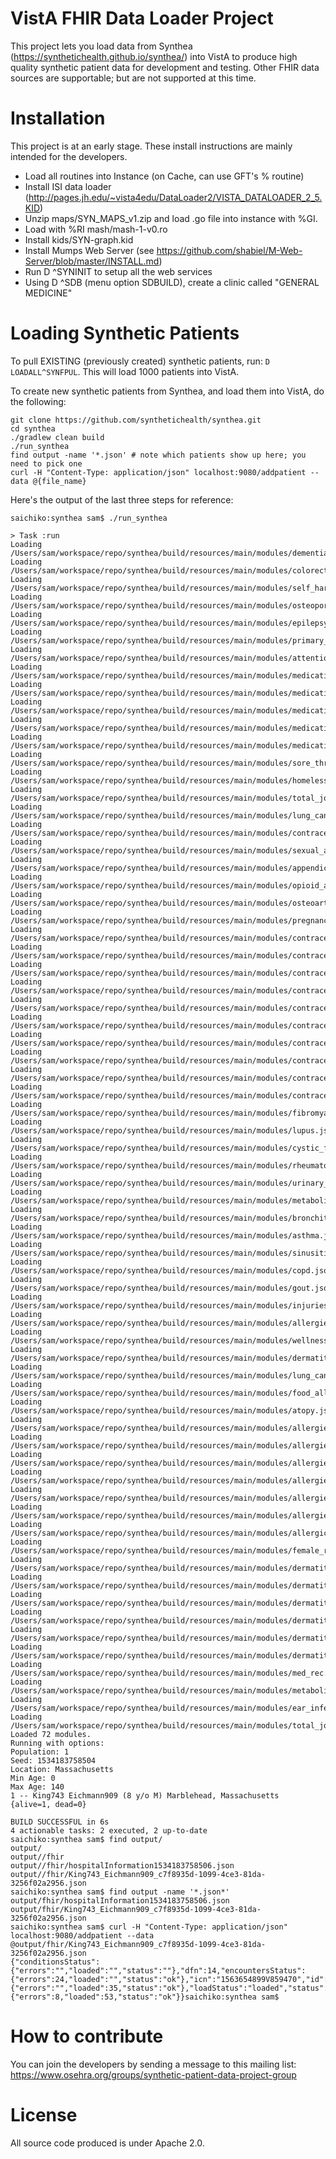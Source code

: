 # VistA FHIR Data Loader Project
This project lets you load data from Synthea (https://synthetichealth.github.io/synthea/) 
into VistA to produce high quality synthetic patient data for development and testing.
Other FHIR data sources are supportable; but are not supported at this time.

# Installation
This project is at an early stage. These install instructions are mainly intended for the
developers.

 * Load all routines into Instance (on Cache, can use GFT's % routine)
 * Install ISI data loader (http://pages.jh.edu/~vista4edu/DataLoader2/VISTA_DATALOADER_2_5.KID)
 * Unzip maps/SYN_MAPS_v1.zip and load .go file into instance with %GI.
 * Load with %RI mash/mash-1-v0.ro
 * Install kids/SYN-graph.kid
 * Install Mumps Web Server (see https://github.com/shabiel/M-Web-Server/blob/master/INSTALL.md)
 * Run D ^SYNINIT to setup all the web services
 * Using D ^SDB (menu option SDBUILD), create a clinic called "GENERAL MEDICINE"

# Loading Synthetic Patients
To pull EXISTING (previously created) synthetic patients, run: `D LOADALL^SYNFPUL`. This will load 1000 patients into VistA.

To create new synthetic patients from Synthea, and load them into VistA, do the following:

```
git clone https://github.com/synthetichealth/synthea.git
cd synthea
./gradlew clean build
./run_synthea
find output -name '*.json' # note which patients show up here; you need to pick one
curl -H "Content-Type: application/json" localhost:9080/addpatient --data @{file_name}
```

Here's the output of the last three steps for reference:

```
saichiko:synthea sam$ ./run_synthea

> Task :run
Loading /Users/sam/workspace/repo/synthea/build/resources/main/modules/dementia.json
Loading /Users/sam/workspace/repo/synthea/build/resources/main/modules/colorectal_cancer.json
Loading /Users/sam/workspace/repo/synthea/build/resources/main/modules/self_harm.json
Loading /Users/sam/workspace/repo/synthea/build/resources/main/modules/osteoporosis.json
Loading /Users/sam/workspace/repo/synthea/build/resources/main/modules/epilepsy.json
Loading /Users/sam/workspace/repo/synthea/build/resources/main/modules/primary_atrophic_hypothyroidism.json
Loading /Users/sam/workspace/repo/synthea/build/resources/main/modules/attention_deficit_disorder.json
Loading /Users/sam/workspace/repo/synthea/build/resources/main/modules/medications/ear_infection_antibiotic.json
Loading /Users/sam/workspace/repo/synthea/build/resources/main/modules/medications/moderate_opioid_pain_reliever.json
Loading /Users/sam/workspace/repo/synthea/build/resources/main/modules/medications/strong_opioid_pain_reliever.json
Loading /Users/sam/workspace/repo/synthea/build/resources/main/modules/medications/otc_pain_reliever.json
Loading /Users/sam/workspace/repo/synthea/build/resources/main/modules/medications/otc_antihistamine.json
Loading /Users/sam/workspace/repo/synthea/build/resources/main/modules/sore_throat.json
Loading /Users/sam/workspace/repo/synthea/build/resources/main/modules/homelessness.json
Loading /Users/sam/workspace/repo/synthea/build/resources/main/modules/total_joint_replacement/functional_status_assessments.json
Loading /Users/sam/workspace/repo/synthea/build/resources/main/modules/lung_cancer.json
Loading /Users/sam/workspace/repo/synthea/build/resources/main/modules/contraceptives.json
Loading /Users/sam/workspace/repo/synthea/build/resources/main/modules/sexual_activity.json
Loading /Users/sam/workspace/repo/synthea/build/resources/main/modules/appendicitis.json
Loading /Users/sam/workspace/repo/synthea/build/resources/main/modules/opioid_addiction.json
Loading /Users/sam/workspace/repo/synthea/build/resources/main/modules/osteoarthritis.json
Loading /Users/sam/workspace/repo/synthea/build/resources/main/modules/pregnancy.json
Loading /Users/sam/workspace/repo/synthea/build/resources/main/modules/contraceptives/female_sterilization.json
Loading /Users/sam/workspace/repo/synthea/build/resources/main/modules/contraceptives/patch_contraceptive.json
Loading /Users/sam/workspace/repo/synthea/build/resources/main/modules/contraceptives/oral_contraceptive.json
Loading /Users/sam/workspace/repo/synthea/build/resources/main/modules/contraceptives/injectable_contraceptive.json
Loading /Users/sam/workspace/repo/synthea/build/resources/main/modules/contraceptives/implant_contraceptive.json
Loading /Users/sam/workspace/repo/synthea/build/resources/main/modules/contraceptives/ring_contraceptive.json
Loading /Users/sam/workspace/repo/synthea/build/resources/main/modules/contraceptives/male_sterilization.json
Loading /Users/sam/workspace/repo/synthea/build/resources/main/modules/contraceptives/clear_contraceptive.json
Loading /Users/sam/workspace/repo/synthea/build/resources/main/modules/contraceptives/intrauterine_device.json
Loading /Users/sam/workspace/repo/synthea/build/resources/main/modules/contraceptive_maintenance.json
Loading /Users/sam/workspace/repo/synthea/build/resources/main/modules/fibromyalgia.json
Loading /Users/sam/workspace/repo/synthea/build/resources/main/modules/lupus.json
Loading /Users/sam/workspace/repo/synthea/build/resources/main/modules/cystic_fibrosis.json
Loading /Users/sam/workspace/repo/synthea/build/resources/main/modules/rheumatoid_arthritis.json
Loading /Users/sam/workspace/repo/synthea/build/resources/main/modules/urinary_tract_infections.json
Loading /Users/sam/workspace/repo/synthea/build/resources/main/modules/metabolic_syndrome_care.json
Loading /Users/sam/workspace/repo/synthea/build/resources/main/modules/bronchitis.json
Loading /Users/sam/workspace/repo/synthea/build/resources/main/modules/asthma.json
Loading /Users/sam/workspace/repo/synthea/build/resources/main/modules/sinusitis.json
Loading /Users/sam/workspace/repo/synthea/build/resources/main/modules/copd.json
Loading /Users/sam/workspace/repo/synthea/build/resources/main/modules/gout.json
Loading /Users/sam/workspace/repo/synthea/build/resources/main/modules/injuries.json
Loading /Users/sam/workspace/repo/synthea/build/resources/main/modules/allergies.json
Loading /Users/sam/workspace/repo/synthea/build/resources/main/modules/wellness_encounters.json
Loading /Users/sam/workspace/repo/synthea/build/resources/main/modules/dermatitis.json
Loading /Users/sam/workspace/repo/synthea/build/resources/main/modules/lung_cancer/lung_cancer_probabilities.json
Loading /Users/sam/workspace/repo/synthea/build/resources/main/modules/food_allergies.json
Loading /Users/sam/workspace/repo/synthea/build/resources/main/modules/atopy.json
Loading /Users/sam/workspace/repo/synthea/build/resources/main/modules/allergies/outgrow_env_allergies.json
Loading /Users/sam/workspace/repo/synthea/build/resources/main/modules/allergies/allergy_panel.json
Loading /Users/sam/workspace/repo/synthea/build/resources/main/modules/allergies/outgrow_food_allergies.json
Loading /Users/sam/workspace/repo/synthea/build/resources/main/modules/allergies/severe_allergic_reaction.json
Loading /Users/sam/workspace/repo/synthea/build/resources/main/modules/allergies/allergy_incidence.json
Loading /Users/sam/workspace/repo/synthea/build/resources/main/modules/allergies/immunotherapy.json
Loading /Users/sam/workspace/repo/synthea/build/resources/main/modules/allergic_rhinitis.json
Loading /Users/sam/workspace/repo/synthea/build/resources/main/modules/female_reproduction.json
Loading /Users/sam/workspace/repo/synthea/build/resources/main/modules/dermatitis/early_severe_eczema_obs.json
Loading /Users/sam/workspace/repo/synthea/build/resources/main/modules/dermatitis/moderate_cd_obs.json
Loading /Users/sam/workspace/repo/synthea/build/resources/main/modules/dermatitis/severe_cd_obs.json
Loading /Users/sam/workspace/repo/synthea/build/resources/main/modules/dermatitis/early_moderate_eczema_obs.json
Loading /Users/sam/workspace/repo/synthea/build/resources/main/modules/dermatitis/mid_moderate_eczema_obs.json
Loading /Users/sam/workspace/repo/synthea/build/resources/main/modules/dermatitis/mid_severe_eczema_obs.json
Loading /Users/sam/workspace/repo/synthea/build/resources/main/modules/med_rec.json
Loading /Users/sam/workspace/repo/synthea/build/resources/main/modules/metabolic_syndrome_disease.json
Loading /Users/sam/workspace/repo/synthea/build/resources/main/modules/ear_infections.json
Loading /Users/sam/workspace/repo/synthea/build/resources/main/modules/total_joint_replacement.json
Loaded 72 modules.
Running with options:
Population: 1
Seed: 1534183758504
Location: Massachusetts
Min Age: 0
Max Age: 140
1 -- King743 Eichmann909 (8 y/o M) Marblehead, Massachusetts
{alive=1, dead=0}

BUILD SUCCESSFUL in 6s
4 actionable tasks: 2 executed, 2 up-to-date
saichiko:synthea sam$ find output/
output/
output//fhir
output//fhir/hospitalInformation1534183758506.json
output//fhir/King743_Eichmann909_c7f8935d-1099-4ce3-81da-3256f02a2956.json
saichiko:synthea sam$ find output -name '*.json*'
output/fhir/hospitalInformation1534183758506.json
output/fhir/King743_Eichmann909_c7f8935d-1099-4ce3-81da-3256f02a2956.json
saichiko:synthea sam$ curl -H "Content-Type: application/json" localhost:9080/addpatient --data @output/fhir/King743_Eichmann909_c7f8935d-1099-4ce3-81da-3256f02a2956.json
{"conditionsStatus":{"errors":"","loaded":"","status":""},"dfn":14,"encountersStatus":{"errors":24,"loaded":"","status":"ok"},"icn":"1563654899V859470","id":"","ien":12,"immunizationsStatus":{"errors":"","loaded":35,"status":"ok"},"loadStatus":"loaded","status":"ok","vitalsStatus":{"errors":8,"loaded":53,"status":"ok"}}saichiko:synthea sam$
```

# How to contribute
You can join the developers by sending a message to this mailing list: https://www.osehra.org/groups/synthetic-patient-data-project-group 

# License
All source code produced is under Apache 2.0.
